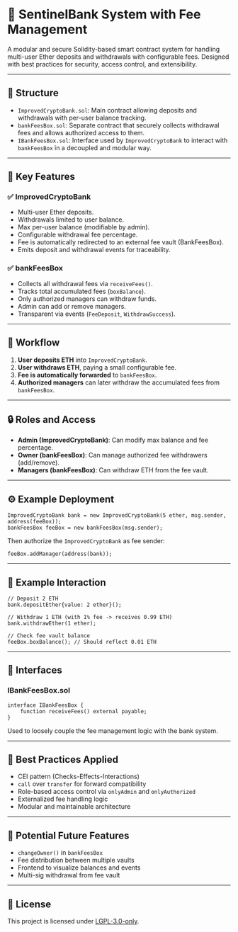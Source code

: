 # 🏦 SentinelBank System with Fee Management

A modular and secure Solidity-based smart contract system for handling multi-user Ether deposits and withdrawals with configurable fees. Designed with best practices for security, access control, and extensibility.

---

## 📁 Structure

- `ImprovedCryptoBank.sol`: Main contract allowing deposits and withdrawals with per-user balance tracking.
- `bankFeesBox.sol`: Separate contract that securely collects withdrawal fees and allows authorized access to them.
- `IBankFeesBox.sol`: Interface used by `ImprovedCryptoBank` to interact with `bankFeesBox` in a decoupled and modular way.

---

## 🔐 Key Features

### ✅ ImprovedCryptoBank
- Multi-user Ether deposits.
- Withdrawals limited to user balance.
- Max per-user balance (modifiable by admin).
- Configurable withdrawal fee percentage.
- Fee is automatically redirected to an external fee vault (BankFeesBox).
- Emits deposit and withdrawal events for traceability.

### ✅ bankFeesBox
- Collects all withdrawal fees via `receiveFees()`.
- Tracks total accumulated fees (`boxBalance`).
- Only authorized managers can withdraw funds.
- Admin can add or remove managers.
- Transparent via events (`FeeDeposit`, `WithdrawSuccess`).

---

## 🔄 Workflow

1. **User deposits ETH** into `ImprovedCryptoBank`.
2. **User withdraws ETH**, paying a small configurable fee.
3. **Fee is automatically forwarded** to `bankFeesBox`.
4. **Authorized managers** can later withdraw the accumulated fees from `bankFeesBox`.

---

## 🔒 Roles and Access

- **Admin (ImprovedCryptoBank)**: Can modify max balance and fee percentage.
- **Owner (bankFeesBox)**: Can manage authorized fee withdrawers (add/remove).
- **Managers (bankFeesBox)**: Can withdraw ETH from the fee vault.

---

## ⚙️ Example Deployment

```solidity
ImprovedCryptoBank bank = new ImprovedCryptoBank(5 ether, msg.sender, address(feeBox));
bankFeesBox feeBox = new bankFeesBox(msg.sender);
```

Then authorize the `ImprovedCryptoBank` as fee sender:
```solidity
feeBox.addManager(address(bank));
```

---

## 🧪 Example Interaction

```solidity
// Deposit 2 ETH
bank.depositEther{value: 2 ether}();

// Withdraw 1 ETH (with 1% fee -> receives 0.99 ETH)
bank.withdrawEther(1 ether);

// Check fee vault balance
feeBox.boxBalance(); // Should reflect 0.01 ETH
```

---

## 📜 Interfaces

### IBankFeesBox.sol

```solidity
interface IBankFeesBox {
    function receiveFees() external payable;
}
```

Used to loosely couple the fee management logic with the bank system.

---

## 🧠 Best Practices Applied

- CEI pattern (Checks-Effects-Interactions)
- `call` over `transfer` for forward compatibility
- Role-based access control via `onlyAdmin` and `onlyAuthorized`
- Externalized fee handling logic
- Modular and maintainable architecture

---

## 🧩 Potential Future Features

- `changeOwner()` in `bankFeesBox`
- Fee distribution between multiple vaults
- Frontend to visualize balances and events
- Multi-sig withdrawal from fee vault

---

## 🧾 License

This project is licensed under [LGPL-3.0-only](https://spdx.org/licenses/LGPL-3.0-only.html).

